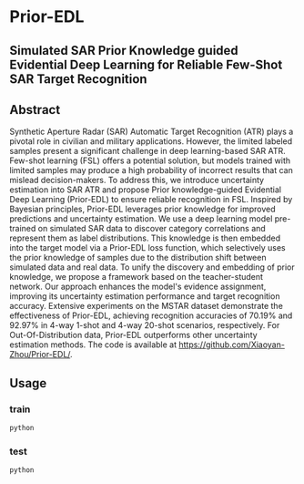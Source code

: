 # Prior-EDL
## Simulated SAR Prior Knowledge guided Evidential Deep Learning for Reliable Few-Shot SAR Target Recognition

## Abstract
Synthetic Aperture Radar (SAR) Automatic Target Recognition (ATR) plays a pivotal role in civilian and military applications. However, the limited labeled samples present a significant challenge in deep learning-based SAR ATR. Few-shot learning (FSL) offers a potential solution, but models trained with limited samples may produce a high probability of incorrect results that can mislead decision-makers. To address this, we introduce uncertainty estimation into SAR ATR and propose Prior knowledge-guided Evidential Deep Learning (Prior-EDL) to ensure reliable recognition in FSL. Inspired by Bayesian principles, Prior-EDL leverages prior knowledge for improved predictions and uncertainty estimation. We use a deep learning model pre-trained on simulated SAR data to discover category correlations and represent them as label distributions. This knowledge is then embedded into the target model via a Prior-EDL loss function, which selectively uses the prior knowledge of samples due to the distribution shift between simulated data and real data. To unify the discovery and embedding of prior knowledge, we propose a framework based on the teacher-student network. Our approach enhances the model's evidence assignment, improving its uncertainty estimation performance and target recognition accuracy. Extensive experiments on the MSTAR dataset demonstrate the effectiveness of Prior-EDL, achieving recognition accuracies of 70.19\% and 92.97\% in 4-way 1-shot and 4-way 20-shot scenarios, respectively. For Out-Of-Distribution data, Prior-EDL outperforms other uncertainty estimation methods. The code is available at https://github.com/Xiaoyan-Zhou/Prior-EDL/.

## Usage
### train

```sh
python 
```

### test

```sh
python 
```


